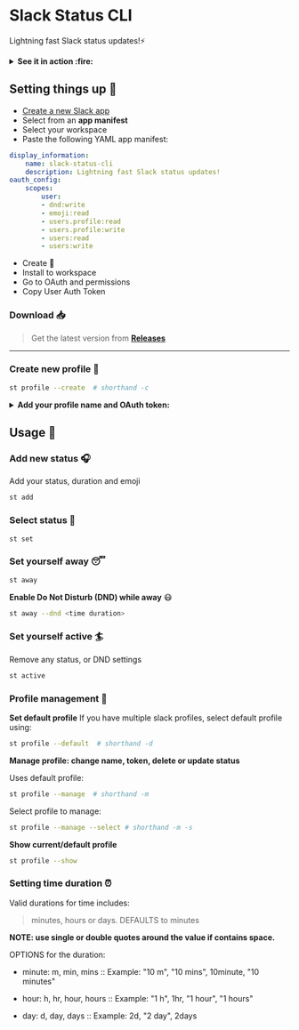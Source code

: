 # Slack Status CLI
Lightning fast Slack status updates!⚡

<details>
<summary><strong>  See it in action :fire: </strong></summary>
<img src="https://user-images.githubusercontent.com/13623913/187346619-213125ef-6ece-4a73-9c8b-5792a240ca7c.gif" width="600" />
</details>


## Setting things up :hammer:
- [Create a new Slack app](https://api.slack.com/apps)
- Select from an **app manifest**
- Select your workspace
- Paste the following YAML app manifest:

```yaml
display_information:
    name: slack-status-cli
    description: Lightning fast Slack status updates!
oauth_config:
    scopes:
        user:
        - dnd:write
        - emoji:read
        - users.profile:read
        - users.profile:write
        - users:read
        - users:write
```

- Create :rocket:
- Install to workspace
- Go to OAuth and permissions
- Copy User Auth Token

### Download :inbox_tray:

> Get the latest version from [**Releases**](https://github.com/yankeexe/slack-status-cli/releases)
---
### Create new profile :bear:

```bash
st profile --create  # shorthand -c
```

<details>
<summary><strong>Add your profile name and OAuth token:</strong></summary>
<img width="469" alt="image" src="https://user-images.githubusercontent.com/13623913/187342281-96d95ef2-f69b-4587-83df-034f6e07477d.png">
</details>

## Usage :rainbow:

### Add new status :headphones:

Add your status, duration and emoji

```bash
st add
```


### Select status :eyes:

```bash
st set
```


### Set yourself away :sleeping:

```bash
st away
```

**Enable Do Not Disturb (DND) while away** :mask:

```bash
st away --dnd <time duration>
```

### Set yourself active :surfer:

Remove any status, or DND settings

```bash
st active
```

### Profile management :wrench:

**Set default profile**
If you have multiple slack profiles, select default profile using:

```bash
st profile --default  # shorthand -d
```

**Manage profile: change name, token, delete or update status**

Uses default profile:

```bash
st profile --manage  # shorthand -m
```

Select profile to manage:

```bash
st profile --manage --select # shorthand -m -s
```

**Show current/default profile**

```bash
st profile --show
```

### Setting time duration :alarm_clock:

Valid durations for time includes:
> minutes, hours or days.
DEFAULTS to minutes

**NOTE: use single or double quotes around the value if contains space.**

OPTIONS for the duration:

- minute: m, min, mins       :: Example: "10 m", "10 mins", 10minute, "10 minutes"

- hour:   h, hr, hour, hours :: Example: "1 h", 1hr, "1 hour", "1 hours"

- day:    d, day, days       :: Example: 2d, "2 day", 2days
